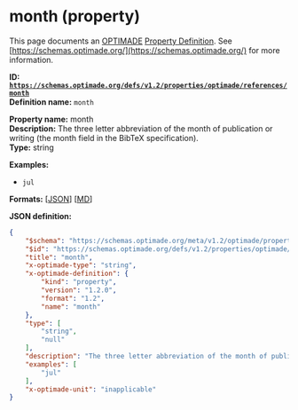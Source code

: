 # month (property)

This page documents an [OPTIMADE](https://www.optimade.org/) [Property Definition](https://schemas.optimade.org/#definitions). See [https://schemas.optimade.org/](https://schemas.optimade.org/) for more information.

**ID: [`https://schemas.optimade.org/defs/v1.2/properties/optimade/references/month`](https://schemas.optimade.org/defs/v1.2/properties/optimade/references/month.md)**  
**Definition name:** `month`

**Property name:** month  
**Description:** The three letter abbreviation of the month of publication or writing (the month field in the BibTeX specification).  
**Type:** string  



**Examples:**

- `jul`

**Formats:** [[JSON](month.json)] [[MD](month.md)]

**JSON definition:**

``` json
{
    "$schema": "https://schemas.optimade.org/meta/v1.2/optimade/property_definition.md",
    "$id": "https://schemas.optimade.org/defs/v1.2/properties/optimade/references/month",
    "title": "month",
    "x-optimade-type": "string",
    "x-optimade-definition": {
        "kind": "property",
        "version": "1.2.0",
        "format": "1.2",
        "name": "month"
    },
    "type": [
        "string",
        "null"
    ],
    "description": "The three letter abbreviation of the month of publication or writing (the month field in the BibTeX specification).",
    "examples": [
        "jul"
    ],
    "x-optimade-unit": "inapplicable"
}
```